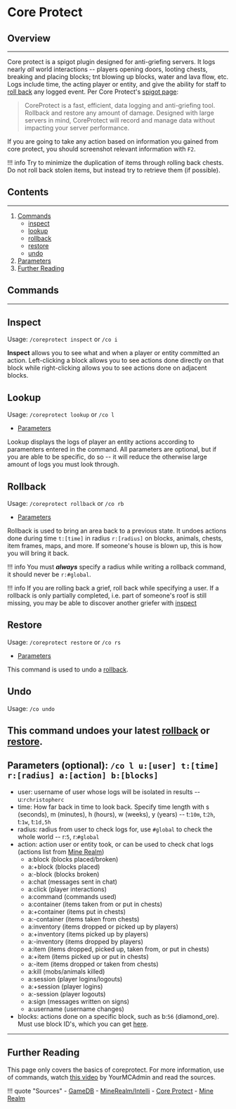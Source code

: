 # Core Protect

## Overview
---
Core protect is a spigot plugin designed for anti-griefing servers. It logs nearly *all* world interactions -- players opening doors, looting chests, breaking and placing blocks; tnt blowing up blocks, water and lava flow, etc. Logs include time, the acting player or entity, and give the ability for staff to [roll back](#Rollback) any logged event. Per Core Protect's [spigot page](https://www.spigotmc.org/resources/coreprotect.8631/):

> CoreProtect is a fast, efficient, data logging and anti-griefing tool. Rollback and restore any amount of damage. Designed with large servers in mind, CoreProtect will record and manage data without impacting your server performance.

If you are going to take any action based on information you gained from core protect, you should screenshot relevant information with `F2`. 

!!! info
	Try to minimize the duplication of items through rolling back chests. Do not roll back stolen items, but instead try to retrieve them (if possible). 

## Contents
---
1. [Commands](#Commands)
	- [inspect](#Inspect)
	- [lookup](#Lookup)
	- [rollback](#Rollback)
	- [restore](#Restore)
	- [undo](#Undo)
1. [Parameters](#Parameters)
1. [Further Reading](#FR)

## <a id="Commands"></a>Commands
---
## <a id="Inspect"></a>**Inspect**
Usage: `/coreprotect inspect` or `/co i`

**Inspect** allows you to see what and when a player or entity committed an action. Left-clicking a block allows you to see actions done directly on that block while right-clicking allows you to see actions done on adjacent blocks.

## <a id="Lookup"></a>**Lookup**

Usage: `/coreprotect lookup` or `/co l`

- [Parameters](#Parameters)

Lookup displays the logs of player an entity actions according to paramenters entered in the command. All parameters are optional, but if you are able to be specific, do so -- it will reduce the otherwise large amount of logs you must look through.

## <a id="Rollback"></a>**Rollback**
Usage: `/coreprotect rollback` or `/co rb`
 
- [Parameters](#Parameters)

Rollback is used to bring an area back to a previous state. It undoes actions done during time `t:[time]` in radius `r:[radius]` on blocks, animals, chests, item frames, maps, and more. If someone's house is blown up, this is how you will bring it back.

!!! info
	You must ***always*** specify a radius while writing a rollback command, it should never be `r:#global`.

!!! info
	If you are rolling back a grief, roll back while specifying a user. If a rollback is only partially completed, i.e. part of someone's roof is still missing, you may be able to discover another griefer with [inspect](#Inspect)

## <a id="Resore"></a>**Restore**

Usage: `/coreprotect restore` or `/co rs`

- [Parameters](#Parameters)

This command is used to undo a [rollback](#Rollback).

## <a id="Undo"></a>**Undo**
Usage: `/co undo`

This command undoes your latest [rollback](#Rollback) or [restore](#Restore). 
---
## <a id="Parameters"></a>**Parameters** (optional): `/co l u:[user] t:[time] r:[radius] a:[action] b:[blocks]`
- user: username of user whose logs will be isolated in results -- u:`rchristopherc`
- time: How far back in time to look back. Specify time length with s (seconds), m (minutes), h (hours), w (weeks), y (years) -- t:`10m`, t:`2h`, t:`1w`, t:`1d,5h`
- radius: radius from user to check logs for, use `#global` to check the whole world -- r:`5`, r:`#global`
- action: action user or entity took, or can be used to check chat logs (actions list from [Mine Realm](https://www.minerealm.com/community/viewtopic.php?f=32&t=6781))
	- a:block (blocks placed/broken)
	- a:+block (blocks placed)
	- a:-block (blocks broken)
	- a:chat (messages sent in chat)
	- a:click (player interactions)
	- a:command (commands used)
	- a:container (items taken from or put in chests)
	- a:+container (items put in chests)
	- a:-container (items taken from chests)
	- a:inventory (items dropped or picked up by players)
	- a:+inventory (items picked up by players)
	- a:-inventory (items dropped by players)
	- a:item (items dropped, picked up, taken from, or put in chests)
	- a:+item (items picked up or put in chests)
	- a:-item (items dropped or taken from chests)
	- a:kill (mobs/animals killed)
	- a:session (player logins/logouts)
	- a:+session (player logins)
	- a:-session (player logouts)
	- a:sign (messages written on signs)
	- a:username (username changes)
- blocks: actions done on a specific block, such as b:`56` (diamond_ore). Must use block ID's, which you can get [here](https://minecraftitemids.com/).
---
## <a id="FR"></a>**Further Reading**

This page only covers the basics of coreprotect. For more information, use of commands, watch [this video](https://www.youtube.com/watch?v=JwijCiueZ3Y) by YourMCAdmin and read the sources.

!!! quote "Sources"
	- [GameDB](https://gamedb.gg/games/minecraft/coreprotect-commands/)
	- [MineRealm/Intelli](https://www.minerealm.com/community/viewtopic.php?f=32&t=6781)
	- [Core Protect](https://www.spigotmc.org/resources/coreprotect.8631/)
	- [Mine Realm](https://www.minerealm.com/community/viewtopic.php?f=32&t=6781)
